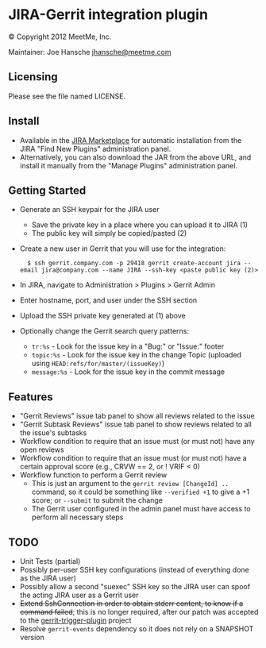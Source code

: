 JIRA-Gerrit integration plugin
==============================
&copy; Copyright 2012 MeetMe, Inc.

Maintainer: Joe Hansche <jhansche@meetme.com>


Licensing
---------
Please see the file named LICENSE.


Install
-------
* Available in the [JIRA Marketplace](https://marketplace.atlassian.com/plugins/com.meetme.plugins.jira.gerrit-plugin)
  for automatic installation from the JIRA "Find New Plugins" administration
  panel.
* Alternatively, you can also download the JAR from the above URL, and install
  it manually from the "Manage Plugins" administration panel.


Getting Started
---------------
* Generate an SSH keypair for the JIRA user
  * Save the private key in a place where you can upload it to JIRA (1)
  * The public key will simply be copied/pasted (2)
* Create a new user in Gerrit that you will use for the integration:

        $ ssh gerrit.company.com -p 29418 gerrit create-account jira --email jira@company.com --name JIRA --ssh-key <paste public key (2)>

* In JIRA, navigate to Administration > Plugins > Gerrit Admin
* Enter hostname, port, and user under the SSH section
* Upload the SSH private key generated at (1) above
* Optionally change the Gerrit search query patterns:
  * `tr:%s` - Look for the issue key in a "Bug:" or "Issue:" footer
  * `topic:%s` - Look for the issue key in the change Topic (uploaded using
    `HEAD:refs/for/master/(issueKey)`)
  * `message:%s` - Look for the issue key in the commit message


Features
--------
* "Gerrit Reviews" issue tab panel to show all reviews related to the issue
* "Gerrit Subtask Reviews" issue tab panel to show reviews related to all
  the issue's subtasks
* Workflow condition to require that an issue must (or must not) have any
  open reviews
* Workflow condition to require that an issue must (or must not) have a certain
  approval score (e.g., CRVW == 2, or ! VRIF < 0)
* Workflow function to perform a Gerrit review
  * This is just an argument to the `gerrit review [ChangeId] ..` command, so
    it could be something like `--verified +1` to give a +1 score;
    or `--submit` to submit the change
  * The Gerrit user configured in the admin panel must have access to perform
    all necessary steps

TODO
----
* Unit Tests (partial)
* Possibly per-user SSH key configurations (instead of everything done as
  the JIRA user)
* Possibly allow a second "suexec" SSH key so the JIRA user can spoof the
  acting JIRA user as a Gerrit user
* ~~Extend SshConnection in order to obtain stderr content, to know if a
  command failed~~; this is no longer required, after our patch was accepted
  to the [gerrit-trigger-plugin](https://github.com/jenkinsci/gerrit-trigger-plugin/pull/26)
  project
* Resolve `gerrit-events` dependency so it does not rely on a SNAPSHOT version
